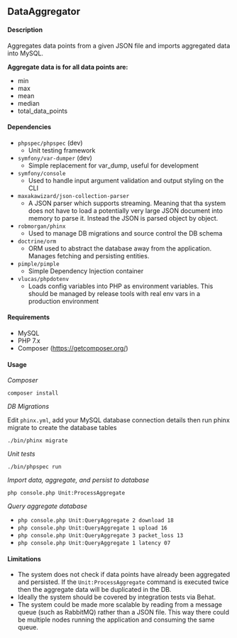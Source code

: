 ## DataAggregator

#### Description
Aggregates data points from a given JSON file and imports aggregated data into MySQL.

**Aggregate data is for all data points are:**
- min
- max
- mean
- median
- total_data_points

#### Dependencies
- `phpspec/phpspec` (dev)
    - Unit testing framework
- `symfony/var-dumper` (dev)
    - Simple replacement for var_dump, useful for development
- `symfony/console`
    - Used to handle input argument validation and output styling on the CLI
- `maxakawizard/json-collection-parser`
    - A JSON parser which supports streaming. Meaning that tha system does not have to load a potentially very large JSON document into memory to parse it. Instead the JSON is parsed object by object.
- `robmorgan/phinx`
    - Used to manage DB migrations and source control the DB schema
- `doctrine/orm`
    - ORM used to abstract the database away from the application. Manages fetching and persisting entities.
- `pimple/pimple`
    - Simple Dependency Injection container
- `vlucas/phpdotenv`
    - Loads config variables into PHP as environment variables. This should be managed by release tools with real env vars in a production environment

#### Requirements
- MySQL
- PHP 7.x
- Composer (https://getcomposer.org/)

#### Usage

*Composer*

`composer install`

*DB Migrations*

Edit `phinx.yml`, add your MySQL database connection details then run phinx migrate to create the database tables 

`./bin/phinx migrate`

*Unit tests* 

`./bin/phpspec run`

*Import data, aggregate, and persist to database*

`php console.php Unit:ProcessAggregate`

*Query aggregate database*

- `php console.php Unit:QueryAggregate 2 download 18`
- `php console.php Unit:QueryAggregate 1 upload 16`
- `php console.php Unit:QueryAggregate 3 packet_loss 13`
- `php console.php Unit:QueryAggregate 1 latency 07`


#### Limitations
- The system does not check if data points have already been aggregated and persisted. If the `Unit:ProcessAggregate` command is executed twice then the aggregate data will be duplicated in the DB. 
- Ideally the system should be covered by integration tests via Behat.
- The system could be made more scalable by reading from a message queue (such as RabbitMQ) rather than a JSON file. This way there could be multiple nodes running the application and consuming the same queue.
